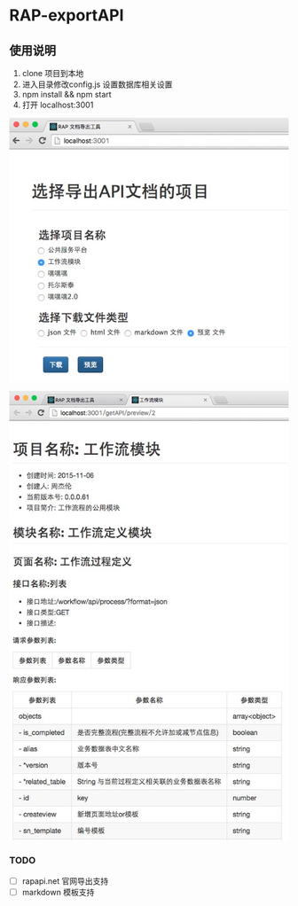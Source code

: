 # RAP-exportAPI
## 使用说明
1. clone 项目到本地
2. 进入目录修改config.js 设置数据库相关设置
3.  npm install && npm start
4. 打开 localhost:3001

![首页](public/images/index.png)


![预览](public/images/detail.png)

### TODO
- [ ] rapapi.net 官网导出支持
- [ ] markdown 模板支持
